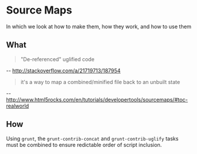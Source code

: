 # Source Maps

In which we look at how to make them, how they work, and how to use them

## What

> "De-referenced" uglified code

 -- http://stackoverflow.com/a/21719713/187954
 
> it's a way to map a combined/minified file back to an unbuilt state

 -- http://www.html5rocks.com/en/tutorials/developertools/sourcemaps/#toc-realworld
 
## How

Using `grunt`, the `grunt-contrib-concat` and `grunt-contrib-uglify` tasks must be combined to ensure redictable order of script inclusion.
